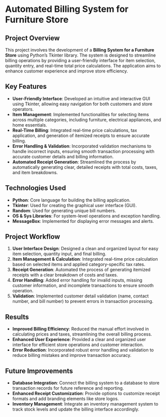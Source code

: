 # Automated Billing System for Furniture Store

## Project Overview

This project involves the development of a **Billing System for a Furniture Store** using Python’s Tkinter library. The system is designed to streamline billing operations by providing a user-friendly interface for item selection, quantity entry, and real-time total price calculations. The application aims to enhance customer experience and improve store efficiency.

## Key Features

- **User-Friendly Interface**: Developed an intuitive and interactive GUI using Tkinter, allowing easy navigation for both customers and store operators.
- **Item Management**: Implemented functionalities for selecting items across multiple categories, including furniture, electrical appliances, and home essentials.
- **Real-Time Billing**: Integrated real-time price calculations, tax application, and generation of itemized receipts to ensure accurate billing.
- **Error Handling & Validation**: Incorporated validation mechanisms to handle incorrect inputs, ensuring smooth transaction processing with accurate customer details and billing information.
- **Automated Receipt Generation**: Streamlined the process by automatically generating clear, detailed receipts with total costs, taxes, and item breakdowns.

## Technologies Used

- **Python**: Core language for building the billing application.
- **Tkinter**: Used for creating the graphical user interface (GUI).
- **Random**: Used for generating unique bill numbers.
- **OS & Sys Libraries**: For system-level operations and exception handling.
- **MessageBox**: Implemented for displaying error messages and alerts.

## Project Workflow

1. **User Interface Design**: Designed a clean and organized layout for easy item selection, quantity input, and final billing.
2. **Item Management & Calculation**: Integrated real-time price calculation based on selected items and applied category-specific tax rates.
3. **Receipt Generation**: Automated the process of generating itemized receipts with a clear breakdown of costs and taxes.
4. **Error Handling**: Added error handling for invalid inputs, missing customer information, and incomplete transactions to ensure smooth operation.
5. **Validation**: Implemented customer detail validation (name, contact number, and bill number) to prevent errors in transaction processing.

## Results

- **Improved Billing Efficiency**: Reduced the manual effort involved in calculating prices and taxes, streamlining the overall billing process.
- **Enhanced User Experience**: Provided a clear and organized user interface for efficient store operations and customer interaction.
- **Error Reduction**: Incorporated robust error handling and validation to reduce billing mistakes and improve transaction accuracy.

## Future Improvements

- **Database Integration**: Connect the billing system to a database to store transaction records for future reference and reporting.
- **Enhanced Receipt Customization**: Provide options to customize receipt formats and add branding elements like store logos.
- **Inventory Management**: Integrate an inventory management system to track stock levels and update the billing interface accordingly.

